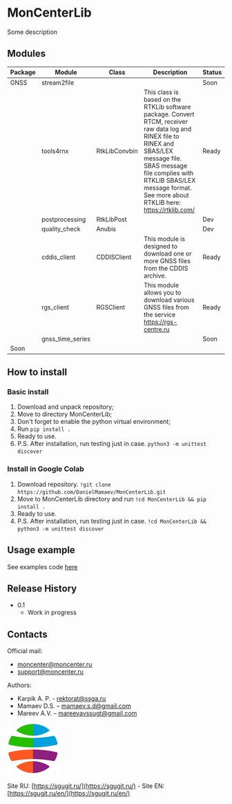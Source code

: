 # MonCenterLib

Some description

## Modules

|Package|Module|Class|Description|Status|
|---|---|---|---|---|
|GNSS|stream2file| | |Soon |
| |tools4rnx|RtkLibConvbin|This class is based on the RTKLib software package. Convert RTCM, receiver raw data log and RINEX file to RINEX and SBAS/LEX message file. SBAS message file complies with RTKLIB SBAS/LEX message format. See more about RTKLIB here: https://rtklib.com/| Ready|
| |postprocessing|RtkLibPost| |Dev|
| |quality_check|Anubis| |Dev|
| |cddis_client|CDDISClient|This module is designed to download one or more GNSS files from the CDDIS archive. |Ready|
| |rgs_client|RGSClient|This module allows you to download various GNSS files from the service https://rgs-centre.ru |Ready|
| |gnss_time_series|| |Soon|
|Soon|| | |

## How to install
### Basic install

1. Download and unpack repository;
2. Move to directory MonCenterLib;
3. Don't forget to enable the python virtual environment;
4. Run `pip install .`
5. Ready to use.
6. P.S. After installation, run testing just in case. `python3 -m unittest discover`

### Install in Google Colab

1. Download repository. `!git clone https://github.com/DanielMamaev/MonCenterLib.git`
2. Move to MonCenterLib directory and run `!cd MonCenterLib && pip install .`
3. Ready to use.
4. P.S. After installation, run testing just in case. `!cd MonCenterLib && python3 -m unittest discover`

## Usage example

See examples code [here](examples/)

## Release History

* 0.1
    * Work in progress

## Contacts
Official mail:
+ moncenter@moncenter.ru
+ support@moncenter.ru

Authors:
- Karpik A. P. - rektorat@ssga.ru
- Mamaev D.S. – mamaev.s.d@gmail.com
- Mareev A.V. – mareevavssugt@gmail.com

![](ssugt.png)

Site RU: [https://sgugit.ru/](https://sgugit.ru/) - Site EN: [https://sgugit.ru/en/](https://sgugit.ru/en/)